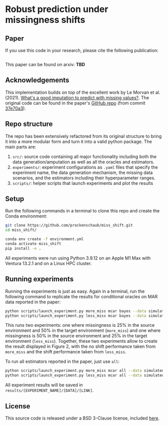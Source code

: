 # Robust prediction under missingness shifts

## Paper

If you use this code in your research, please cite the following publication:

```

```

This paper can be found on arxiv: **TBD**

## Acknowledgements

This implementation builds on top of the excellent work by Le Morvan et al. (2021). [What's a good imputation to predict with missing values?](https://papers.nips.cc/paper/2021/file/5fe8fdc79ce292c39c5f209d734b7206-Paper.pdf). The original code can be found in the paper's [GitHub repo](https://github.com/marineLM/Impute_then_Regress) (from commit [37e70a3](https://github.com/marineLM/Impute_then_Regress/commit/37e70a33fb60330b6d4f95173d202a58135d0dae)). 


## Repo structure

The repo has been extensively refactored from its original structure to bring it into a more modular form and turn it into a valid python package. The main parts are:

1. `src/`: source code containing all major functionality including both the data generation/amputation as well as all the oracles and estimators.
2. `experiments/`: experiment configurations as `.yaml` files that specify the experiment name, the data generation mechanism, the missing data scenarios, and the estimators including their hyperparameter ranges. 
3. `scripts/`: helper scripts that launch experiments and plot the results

## Setup

Run the following commands in a terminal to clone this repo and create the Conda environment:

```bash
git clone https://github.com/prockenschaub/miss_shift.git
cd miss_shift/

conda env create -f environment.yml
conda activate miss_shift
pip install -e .
```

All experiments were run using Python 3.9.12 on an Apple M1 Max with Ventura 13.2.1 and on a Linux HPC cluster. 


## Running experiments

Running the experiments is just as easy. Again in a terminal, run the following command to replicate the results for conditional oracles on MAR data reported in the paper:  

```bash
python scripts/launch_experiment.py more_miss mcar bayes --data simulated --link stairs
python scripts/launch_experiment.py less_miss mcar bayes --data simulated --link stairs
```

This runs two experiments: one where missingness is 25% in the source environment and 50% in the target environment (`more_miss`) and one where missingness is 50% in the source environment and 25% in the target environment (`less_miss`). Together, these two experiments allow to create the result displayed in Figure 2, with the no shift performance taken from `more_miss` and the shift performance taken from `less_miss`.

To run all estimators reported in the paper, just use `all`:

```bash
python scripts/launch_experiment.py more_miss mcar all --data simulated --link stairs
python scripts/launch_experiment.py less_miss mcar all --data simulated --link stairs
```

All experiment results will be saved in `results/[EXPERIMENT_NAME]/[DATA]/[LINK]`.


## License

This source code is released under a BSD 3-Clause license, included [here](LICENSE.txt).